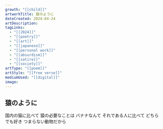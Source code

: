 ```yaml
---
growth: "[[child]]"
artworkTitle: 猿のように
dateCreated: 2024-04-24
artDescription:
tagLinks:
  - "[[2024]]"
  - "[[poetry]]"
  - "[[art]]"
  - "[[japanese]]"
  - "[[personal work]]"
  - "[[absurdism]]"
  - "[[satire]]"
  - "[[society]]"
artType: "[[poem]]"
artStyle: "[[free verse]]"
mediumUsed: "[[digital]]"
image:
---
```

## 猿のように

国内の猫に比べて
猿の必要なことは
バナナなんて
それである人に比べて
どちらでも好き
つまらない動物だから